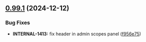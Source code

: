 ## [0.99.1](https://github.com/taskany-inc/crew/compare/v0.99.0...v0.99.1) (2024-12-12)


### Bug Fixes

* **INTERNAL-1413:** fix header in admin scopes panel ([f956e75](https://github.com/taskany-inc/crew/commit/f956e7584fb6734f894a29c24ea7bba1dce18998))

